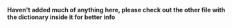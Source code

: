 **Haven't added much of anything here, please check out the other file with the dictionary inside it for better info**
